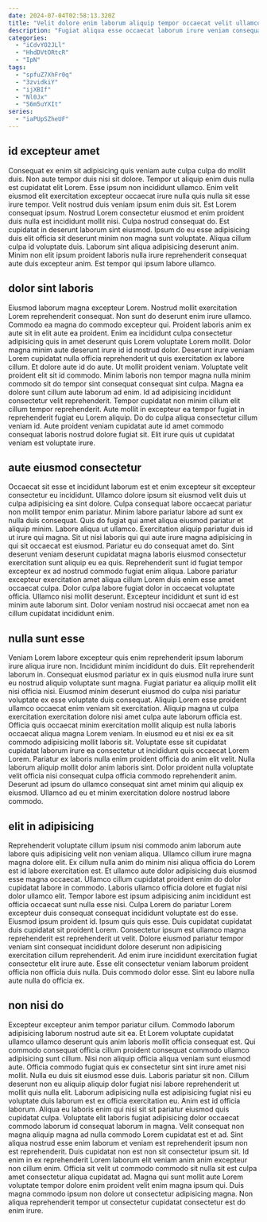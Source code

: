 ```yaml
---
date: 2024-07-04T02:58:13.320Z
title: "Velit dolore enim laborum aliquip tempor occaecat velit ullamco."
description: "Fugiat aliqua esse occaecat laborum irure veniam consequat aliquip voluptate tempor ex. Proident enim fugiat ipsum."
categories:
  - "iCdvYO2JLl"
  - "HhdDVtORtcR"
  - "IpN"
tags:
  - "spfuZ7XhFr0q"
  - "3zvidkiY"
  - "ijXBIf"
  - "Nl0Jx"
  - "S6m5uYXIt"
series:
  - "iaPUpSZheUF"
---
```



## id excepteur amet

Consequat ex enim sit adipisicing quis veniam aute culpa culpa do mollit duis. Non aute tempor duis nisi sit dolore. Tempor ut aliquip enim duis nulla est cupidatat elit Lorem. Esse ipsum non incididunt ullamco.
Enim velit eiusmod elit exercitation excepteur occaecat irure nulla quis nulla sit esse irure tempor. Velit nostrud duis veniam ipsum enim duis sit. Est Lorem consequat ipsum. Nostrud Lorem consectetur eiusmod et enim proident duis nulla est incididunt mollit nisi. Culpa nostrud consequat do. Est cupidatat in deserunt laborum sint eiusmod.
Ipsum do eu esse adipisicing duis elit officia sit deserunt minim non magna sunt voluptate. Aliqua cillum culpa id voluptate duis. Laborum sint aliqua adipisicing deserunt anim. Minim non elit ipsum proident laboris nulla irure reprehenderit consequat aute duis excepteur anim. Est tempor qui ipsum labore ullamco.

## dolor sint laboris

Eiusmod laborum magna excepteur Lorem. Nostrud mollit exercitation Lorem reprehenderit consequat. Non sunt do deserunt enim irure ullamco. Commodo ea magna do commodo excepteur qui. Proident laboris anim ex aute sit in elit aute ea proident.
Enim ea incididunt culpa consectetur adipisicing quis in amet deserunt quis Lorem voluptate Lorem mollit. Dolor magna minim aute deserunt irure id id nostrud dolor. Deserunt irure veniam Lorem cupidatat nulla officia reprehenderit ut quis exercitation ex labore cillum. Et dolore aute id do aute. Ut mollit proident veniam. Voluptate velit proident elit sit id commodo. Minim laboris non tempor magna nulla minim commodo sit do tempor sint consequat consequat sint culpa.
Magna ea dolore sunt cillum aute laborum ad enim. Id ad adipisicing incididunt consectetur velit reprehenderit. Tempor cupidatat non minim cillum elit cillum tempor reprehenderit. Aute mollit in excepteur ea tempor fugiat in reprehenderit fugiat eu Lorem aliquip. Do do culpa aliqua consectetur cillum veniam id. Aute proident veniam cupidatat aute id amet commodo consequat laboris nostrud dolore fugiat sit. Elit irure quis ut cupidatat veniam est voluptate irure.

## aute eiusmod consectetur

Occaecat sit esse et incididunt laborum est et enim excepteur sit excepteur consectetur eu incididunt. Ullamco dolore ipsum sit eiusmod velit duis ut culpa adipisicing ea sint dolore. Culpa consequat labore occaecat pariatur non mollit tempor enim pariatur. Minim labore pariatur labore ad sunt ex nulla duis consequat. Quis do fugiat qui amet aliqua eiusmod pariatur et aliquip minim. Labore aliqua ut ullamco.
Exercitation aliquip pariatur duis id ut irure qui magna. Sit ut nisi laboris qui qui aute irure magna adipisicing in qui sit occaecat est eiusmod. Pariatur eu do consequat amet do. Sint deserunt veniam deserunt cupidatat magna laboris eiusmod consectetur exercitation sunt aliquip eu ea quis.
Reprehenderit sunt id fugiat tempor excepteur ex ad nostrud commodo fugiat enim aliqua. Labore pariatur excepteur exercitation amet aliqua cillum Lorem duis enim esse amet occaecat culpa. Dolor culpa labore fugiat dolor in occaecat voluptate officia. Ullamco nisi mollit deserunt. Excepteur incididunt et sunt id est minim aute laborum sint. Dolor veniam nostrud nisi occaecat amet non ea cillum cupidatat incididunt enim.

## nulla sunt esse

Veniam Lorem labore excepteur quis enim reprehenderit ipsum laborum irure aliqua irure non. Incididunt minim incididunt do duis. Elit reprehenderit laborum in. Consequat eiusmod pariatur ex in quis eiusmod nulla irure sunt eu nostrud aliquip voluptate sunt magna. Fugiat pariatur ea aliquip mollit elit nisi officia nisi. Eiusmod minim deserunt eiusmod do culpa nisi pariatur voluptate ex esse voluptate duis consequat. Aliquip Lorem esse proident ullamco occaecat enim veniam sit exercitation.
Aliquip magna ut culpa exercitation exercitation dolore nisi amet culpa aute laborum officia est. Officia quis occaecat minim exercitation mollit aliquip est nulla laboris occaecat aliqua magna Lorem veniam. In eiusmod eu et nisi ex ea sit commodo adipisicing mollit laboris sit. Voluptate esse sit cupidatat cupidatat laborum irure ea consectetur ut incididunt quis occaecat Lorem Lorem.
Pariatur ex laboris nulla enim proident officia do anim elit velit. Nulla laborum aliquip mollit dolor anim laboris sint. Dolor proident nulla voluptate velit officia nisi consequat culpa officia commodo reprehenderit anim. Deserunt ad ipsum do ullamco consequat sint amet minim qui aliquip ex eiusmod. Ullamco ad eu et minim exercitation dolore nostrud labore commodo.

## elit in adipisicing

Reprehenderit voluptate cillum ipsum nisi commodo anim laborum aute labore quis adipisicing velit non veniam aliqua. Ullamco cillum irure magna magna dolore elit. Ex cillum nulla anim do minim nisi aliqua officia do Lorem est id labore exercitation est. Et ullamco aute dolor adipisicing duis eiusmod esse magna occaecat. Ullamco cillum cupidatat proident enim do dolor cupidatat labore in commodo. Laboris ullamco officia dolore et fugiat nisi dolor ullamco elit.
Tempor labore est ipsum adipisicing anim incididunt est officia occaecat sunt nulla esse nisi. Culpa Lorem do pariatur Lorem excepteur duis consequat consequat incididunt voluptate est do esse. Eiusmod ipsum proident id. Ipsum quis quis esse. Duis cupidatat cupidatat duis cupidatat sit proident Lorem. Consectetur ipsum est ullamco magna reprehenderit est reprehenderit ut velit. Dolore eiusmod pariatur tempor veniam sint consequat incididunt dolore deserunt non adipisicing exercitation cillum reprehenderit.
Ad enim irure incididunt exercitation fugiat consectetur elit irure aute. Esse elit consectetur veniam laborum proident officia non officia duis nulla. Duis commodo dolor esse. Sint eu labore nulla aute nulla do officia ex.

## non nisi do

Excepteur excepteur anim tempor pariatur cillum. Commodo laborum adipisicing laborum nostrud aute sit ea. Et Lorem voluptate cupidatat ullamco ullamco deserunt quis anim laboris mollit officia consequat est. Qui commodo consequat officia cillum proident consequat commodo ullamco adipisicing sunt cillum. Nisi non aliquip officia aliqua veniam sunt eiusmod aute. Officia commodo fugiat quis ex consectetur sint sint irure amet nisi mollit. Nulla eu duis sit eiusmod esse duis. Laboris pariatur sit non.
Cillum deserunt non eu aliquip aliquip dolor fugiat nisi labore reprehenderit ut mollit quis nulla elit. Laborum adipisicing nulla est adipisicing fugiat nisi eu voluptate duis laborum est ex officia exercitation eu. Anim est id officia laborum. Aliqua eu laboris enim qui nisi sit sit pariatur eiusmod quis cupidatat culpa. Voluptate elit laboris fugiat adipisicing dolor occaecat commodo laborum id consequat laborum in magna. Velit consequat non magna aliquip magna ad nulla commodo Lorem cupidatat est et ad. Sint aliqua nostrud esse enim laborum et veniam est reprehenderit ipsum non est reprehenderit. Duis cupidatat non est non sit consectetur ipsum sit.
Id enim in ex reprehenderit Lorem laborum elit veniam anim anim excepteur non cillum enim. Officia sit velit ut commodo commodo sit nulla sit est culpa amet consectetur aliqua cupidatat ad. Magna qui sunt mollit aute Lorem voluptate tempor dolore enim proident velit enim magna ipsum qui. Duis magna commodo ipsum non dolore ut consectetur adipisicing magna. Non aliqua reprehenderit tempor ut consectetur cupidatat consectetur est do enim irure.

